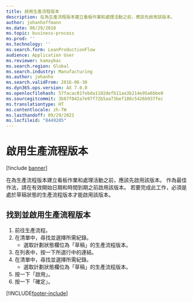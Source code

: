 ```yaml
---
title: 啟用生產流程版本
description: 在為生產流程版本建立看板作業和處理活動之前，應該先啟用該版本。
author: johanhoffmann
ms.date: 08/29/2018
ms.topic: business-process
ms.prod: ''
ms.technology: ''
ms.search.form: LeanProductionFlow
audience: Application User
ms.reviewer: kamaybac
ms.search.region: Global
ms.search.industry: Manufacturing
ms.author: johanho
ms.search.validFrom: 2016-06-30
ms.dyn365.ops.version: AX 7.0.0
ms.openlocfilehash: 57facac81febda1102defb11aa3b214e95a6bbe0
ms.sourcegitcommit: 3b87f042a7e97f72b5aa73bef186c5426b937fec
ms.translationtype: HT
ms.contentlocale: zh-TW
ms.lasthandoff: 09/29/2021
ms.locfileid: "8449205"
---
```

# <a name="activate-a-production-flow-version"></a>啟用生產流程版本

[!include [banner](../../includes/banner.md)]

在為生產流程版本建立看板作業和處理活動之前，應該先啟用該版本。 作為最佳作法，請在有效開始日期和時間到期之前啟用該版本。 若要完成此工作，必須是處於草稿狀態的生產流程版本才能啟用該版本。 


## <a name="find-and-activate-a-production-flow-version"></a>找到並啟用生產流程版本
1. 前往生產流程。
2. 在清單中，尋找並選擇所需紀錄。
    * 選取計劃狀態欄位為「草稿」的生產流程版本。  
3. 在列表中，按一下所選行中的連結。
4. 在清單中，尋找並選擇所需紀錄。
    * 選取計劃狀態欄位為「草稿」的生產流程版本。  
5. 按一下「啟用」。
6. 按一下「確定」。



[!INCLUDE[footer-include](../../../includes/footer-banner.md)]
